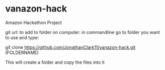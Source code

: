 vanazon-hack
============

Amazon Hackathon Project



git url: to add to folder on computer:
in commandline go to folder you want to use and type:


git clone https://github.com/JonathanClark11/vanazon-hack.git (FOLDERNAME)

This will create a folder <FOLDERNAME> and copy the files into it

